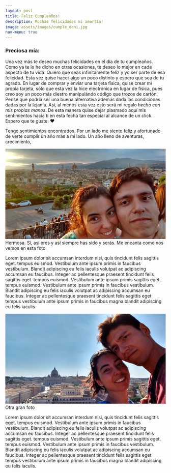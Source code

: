 ```yaml
---
layout: post
title: Feliz Cumpleaños!
description: Muchas felicidades mi amortín!
image: assets/images/cumple_dani.jpg
nav-menu: true
---
```


### Preciosa mía:

Una vez más te deseo muchas felicidades en el día de tu cumpleaños. Como ya te lo he dicho en otras ocasiones, te deseo lo mejor en cada aspecto de tu vida. Quiero que seas infinitamente feliz y yo ser parte de esa felicidad. Esta vez quise hacer algo un poco distinto y espero que sea de tu agrado. En lugar de comprar y enviar una tarjeta física, quise crear mi propia tarjeta, sólo que esta vez la hice electrónica en lugar de física, pues creo soy un poco más diestro manipulándo código que trozos de cartón. Pensé que podría ser una buena alternativa además dada las condiciones dadas por la lejanía. Así, al menos esta vez esto será mi regalo <i>hecho con mis propias manos</i>. De esta manera quise dejar plasmado aquí mis sentimientos hacia ti en esta fecha tan especial al alcance de un click. Espero que te guste. &#x2764;

Tengo sentimientos encontrados. Por un lado me siento feliz y afortunado de verte cumplir un año más a mi lado. Un año lleno de aventuras, crecimiento, 

<span class="image left"><img src="assets/images/florencia.jpg" alt="" /></span> Hermosa. Sí, así eres y así siempre has sido y serás. Me encanta como nos vemos en esta foto 

Lorem ipsum dolor sit accumsan interdum nisi, quis tincidunt felis sagittis eget. tempus euismod. Vestibulum ante ipsum primis in faucibus vestibulum. Blandit adipiscing eu felis iaculis volutpat ac adipiscing accumsan eu faucibus. Integer ac pellentesque praesent tincidunt felis sagittis eget. tempus euismod. Vestibulum ante ipsum primis sagittis eget. tempus euismod. Vestibulum ante ipsum primis in faucibus vestibulum. Blandit adipiscing eu felis iaculis volutpat ac adipiscing accumsan eu faucibus. Integer ac pellentesque praesent tincidunt felis sagittis eget tempus vestibulum ante ipsum primis in faucibus magna blandit adipiscing eu felis iaculis.

<span class="image right"><img src="assets/images/roma.jpg" alt="" /></span> Otra gran foto

Lorem ipsum dolor sit accumsan interdum nisi, quis tincidunt felis sagittis eget. tempus euismod. Vestibulum ante ipsum primis in faucibus vestibulum. Blandit adipiscing eu felis iaculis volutpat ac adipiscing accumsan eu faucibus. Integer ac pellentesque praesent tincidunt felis sagittis eget. tempus euismod. Vestibulum ante ipsum primis sagittis eget. tempus euismod. Vestibulum ante ipsum primis in faucibus vestibulum. Blandit adipiscing eu felis iaculis volutpat ac adipiscing accumsan eu faucibus. Integer ac pellentesque praesent tincidunt felis sagittis eget tempus vestibulum ante ipsum primis in faucibus magna blandit adipiscing eu felis iaculis.
